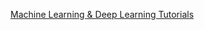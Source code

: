[Machine Learning & Deep Learning Tutorials](https://github.com/ujjwalkarn/Machine-Learning-Tutorials)


